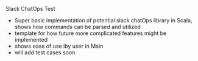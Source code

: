 Slack ChatOps Test
- Super basic implementation of potential slack chatOps library in Scala, shows how commands can be parsed and utilized
- template for how future more complicated features might be implemented
- shows ease of use iby user in Main
- will add test cases soon